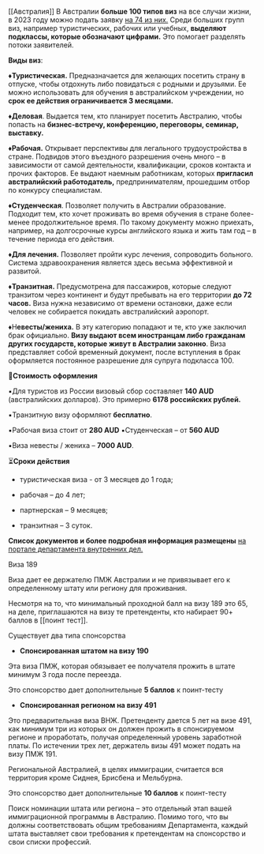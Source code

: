[[Австралия]]
В Австралии **больше 100 типов виз** на все случаи жизни, в 2023 году можно подать заявку [на 74 из них.](https://immi.homeaffairs.gov.au/visas/getting-a-visa/visa-listing) Среди больших групп виз, например туристических, рабочих или учебных, **выделяют подклассы, которые обозначают цифрами.** Это помогает разделять потоки заявителей.

  

**Виды виз**:

♦️**Туристическая.** Предназначается для желающих посетить страну в отпуске, чтобы отдохнуть либо повидаться с родными и друзьями. Ее можно использовать для обучения в австралийском учреждении, но **срок ее действия ограничивается 3 месяцами.**

♦️**Деловая**. Выдается тем, кто планирует посетить Австралию, чтобы попасть на **бизнес-встречу, конференцию, переговоры, семинар, выставку.** 

♦️**Рабочая.** Открывает перспективы для легального трудоустройства в стране. Подвидов этого въездного разрешения очень много – в зависимости от самой деятельности, квалификации, сроков контакта и прочих факторов. Ее выдают наемным работникам, которых **пригласил австралийский работодатель,** предпринимателям, прошедшим отбор по конкурсу специалистам.

♦️**Студенческая**. Позволяет получить в Австралии образование. Подходит тем, кто хочет проживать во время обучения в стране более-менее продолжительное время. По такому документу можно приехать, например, на долгосрочные курсы английского языка и жить там год – в течение периода его действия.

  

♦️**Для лечения.** Позволяет пройти курс лечения, сопроводить больного. Система здравоохранения является здесь весьма эффективной и развитой.

  

♦️**Транзитная.** Предусмотрена для пассажиров, которые следуют транзитом через континент и будут пребывать на его территории **до 72 часов.** Виза нужна независимо от времени остановки, даже если человек не собирается покидать австралийский аэропорт.

  

♦️Н**евесты/жениха.** В эту категорию попадают и те, кто уже заключил брак официально. **Визу выдают всем иностранцам либо гражданам других государств, которые живут в Австралии законно**. Виза представляет собой временный документ, после вступления в брак оформляется постоянное разрешение для супруга подкласса 100.

  

💸**Стоимость оформления**

  

▪️Для туристов из России визовый сбор составляет **140 AUD** (австралийских долларов). Это примерно **6178 российских рублей.**

▪️Транзитную визу оформляют **бесплатно**.

▪️Рабочая виза стоит от **280 AUD** ▪️Студенческая – от **560 AUD**

▪️Виза невесты / жениха – **7000 AUD**.

  

⏳**Сроки действия**

- туристическая виза - от 3 месяцев до 1 года;

- рабочая – до 4 лет;

- партнерская – 9 месяцев;

- транзитная – 3 суток.

  

**Список документов и более подробная информация размещены** [на портале департамента внутренних дел.](https://immi.homeaffairs.gov.au/visas/getting-a-visa/visa-listing)


Виза 189

Виза дает ее держателю ПМЖ Австралии и не привязывает его к определенному штату или региону для проживания.

Несмотря на то, что минимальный проходной балл на визу 189 это 65, на деле, приглашаются на визу те претенденты, кто набирает 90+ баллов в [[поинт тест]].

Существует два типа спонсорства

-   **Спонсированная штатом на визу 190**

Эта виза ПМЖ, которая обязывает ее получателя прожить в штате минимум 3 года после переезда.

Это спонсорство дает дополнительные **5 баллов** к поинт-тесту

-   **Спонсированная регионом на визу 491**

Это предварительная виза ВНЖ. Претенденту дается 5 лет на визе 491, как минимум три из которых он должен прожить в спонсируемом регионе и проработать, получая определенный уровень заработной платы. По истечении трех лет, держатель визы 491 может подать на визу ПМЖ 191.

Региональной Австралией, в целях иммиграции, считается вся территория кроме Сиднея, Брисбена и Мельбурна.

Это спонсорство дает дополнительные **10 баллов** к поинт-тесту

Поиск номинации штата или региона – это отдельный этап вашей иммиграционной программы в Австралию. Помимо того, что вы должны соответствовать общим требованиям Департамента, каждый штата выставляет свои требования к претендентам на спонсорство и свои списки профессий.